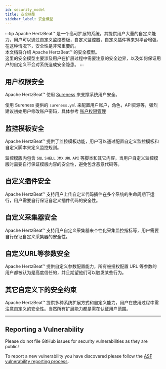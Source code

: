 ```yaml
---
id: security_model  
title: 安全模型  
sidebar_label: 安全模型
---
```


:::tip
Apache HertzBeat™ 是一个高可扩展的系统，其提供用户大量的自定义能力，用户可以通过自定义监控模板，自定义监控器，自定义插件等来对平台增强。在这种情况下，安全性是非常重要的。  
本文档将介绍 Apache HertzBeat™ 的安全模型。  
这里的安全模型主要涉及用户在扩展过程中需要注意的安全边界，以及如何保证用户的自定义不会对系统造成安全隐患。
:::

## 用户权限安全

Apache HertzBeat™ 使用 [Sureness](https://github.com/dromara/sureness) 来支撑系统用户安全。

使用 Sureness 提供的 `sureness.yml` 来配置用户账户，角色，API资源等，强烈建议初始用户修改账户密码，具体参考 [账户权限管理](../start/account-modify)

## 监控模板安全

Apache HertzBeat™ 提供了监控模板功能，用户可以通过配置自定义监控模板和自定义脚本来定义监控规则。

监控模版内包含 `SQL` `SHELL` `JMX` `URL` `API` 等脚本和其它内容，当用户自定义监控模版时需要自行保证模版内容的安全性，避免包含恶意代码等。

## 自定义插件安全

Apache HertzBeat™ 支持用户上传自定义代码插件在多个系统的生命周期下运行，用户需要自行保证自定义插件代码的安全性。

## 自定义采集器安全

Apache HertzBeat™ 支持用户自定义采集器来个性化采集监控指标等，用户需要自行保证自定义采集器的安全性。

## 自定义URL等参数安全

Apache HertzBeat™ 提供自定义参数配置能力，所有被授权配置 URL 等参数的用户都被认为是高度信任的，并且期望他们可以触发某些行为。

## 其它自定义下的安全约束

Apache HertzBeat™ 提供多种系统扩展方式和自定义能力，用户在使用过程中需注意自定义的安全性。当然所有扩展能力都是需在认证用户范围。

----

## Reporting a Vulnerability

Please do not file GitHub issues for security vulnerabilities as they are public!

To report a new vulnerability you have discovered please follow the [ASF vulnerability reporting process](https://apache.org/security/#reporting-a-vulnerability).
